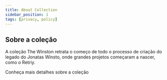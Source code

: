 ```yaml
---
title: About Collection
sidebar_position: 1
tags: [privacy, policy]
---
```


## Sobre a coleção

A coleção The Winston retrata o começo de todo o processo de criação do legado do Jonatas Winsto, onde grandes projetos começaram a nascer, como o Retriy.

Conheça mais detalhes sobre a coleção